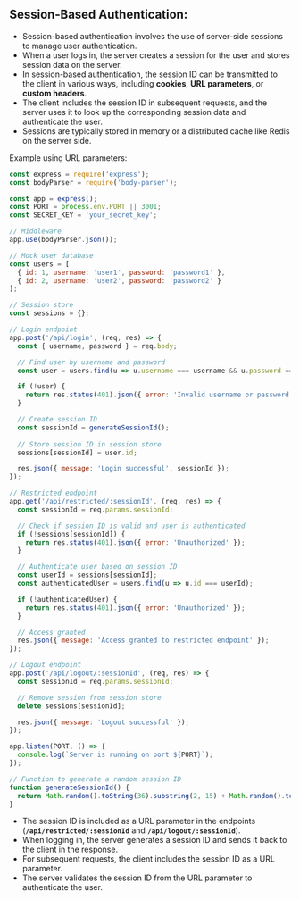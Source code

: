 ## Session-Based Authentication:

 - Session-based authentication involves the use of server-side sessions to manage user authentication.
 - When a user logs in, the server creates a session for the user and stores session data on the server.
 - In session-based authentication, the session ID can be transmitted to the client in various ways, including __cookies__, __URL parameters__, or __custom headers__.
 - The client includes the session ID in subsequent requests, and the server uses it to look up the corresponding session data and authenticate the user.
 - Sessions are typically stored in memory or a distributed cache like Redis on the server side.

Example using URL parameters: 

```javascript
const express = require('express');
const bodyParser = require('body-parser');

const app = express();
const PORT = process.env.PORT || 3001;
const SECRET_KEY = 'your_secret_key';

// Middleware
app.use(bodyParser.json());

// Mock user database
const users = [
  { id: 1, username: 'user1', password: 'password1' },
  { id: 2, username: 'user2', password: 'password2' }
];

// Session store
const sessions = {};

// Login endpoint
app.post('/api/login', (req, res) => {
  const { username, password } = req.body;

  // Find user by username and password
  const user = users.find(u => u.username === username && u.password === password);

  if (!user) {
    return res.status(401).json({ error: 'Invalid username or password' });
  }

  // Create session ID
  const sessionId = generateSessionId();
  
  // Store session ID in session store
  sessions[sessionId] = user.id;

  res.json({ message: 'Login successful', sessionId });
});

// Restricted endpoint
app.get('/api/restricted/:sessionId', (req, res) => {
  const sessionId = req.params.sessionId;

  // Check if session ID is valid and user is authenticated
  if (!sessions[sessionId]) {
    return res.status(401).json({ error: 'Unauthorized' });
  }

  // Authenticate user based on session ID
  const userId = sessions[sessionId];
  const authenticatedUser = users.find(u => u.id === userId);

  if (!authenticatedUser) {
    return res.status(401).json({ error: 'Unauthorized' });
  }

  // Access granted
  res.json({ message: 'Access granted to restricted endpoint' });
});

// Logout endpoint
app.post('/api/logout/:sessionId', (req, res) => {
  const sessionId = req.params.sessionId;

  // Remove session from session store
  delete sessions[sessionId];

  res.json({ message: 'Logout successful' });
});

app.listen(PORT, () => {
  console.log(`Server is running on port ${PORT}`);
});

// Function to generate a random session ID
function generateSessionId() {
  return Math.random().toString(36).substring(2, 15) + Math.random().toString(36).substring(2, 15);
}


```
 - The session ID is included as a URL parameter in the endpoints (__`/api/restricted/:sessionId`__ and __`/api/logout/:sessionId`__).
 - When logging in, the server generates a session ID and sends it back to the client in the response.
 - For subsequent requests, the client includes the session ID as a URL parameter.
 - The server validates the session ID from the URL parameter to authenticate the user.
